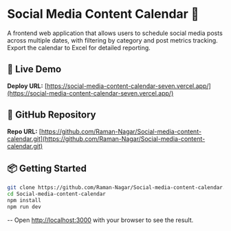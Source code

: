 # Social Media Content Calendar 📅

A frontend web application that allows users to schedule social media posts across multiple dates, with filtering by category and post metrics tracking. Export the calendar to Excel for detailed reporting.

## 🔗 Live Demo
**Deploy URL:** [https://social-media-content-calendar-seven.vercel.app/](https://social-media-content-calendar-seven.vercel.app/)

## 📁 GitHub Repository
**Repo URL:** [https://github.com/Raman-Nagar/Social-media-content-calendar.git](https://github.com/Raman-Nagar/Social-media-content-calendar.git)

## 📦 Getting Started
```bash
git clone https://github.com/Raman-Nagar/Social-media-content-calendar.git
cd Social-media-content-calendar
npm install
npm run dev
```
--
Open [http://localhost:3000](http://localhost:3000) with your browser to see the result.
